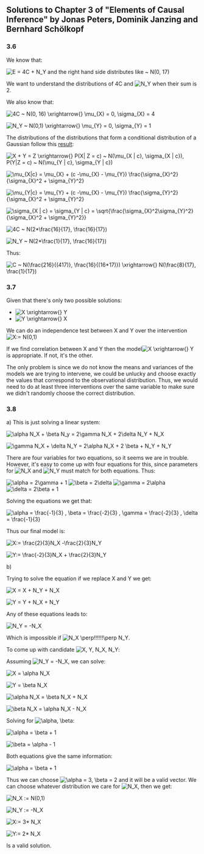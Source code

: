 ## Solutions to Chapter 3 of "Elements of Causal Inference" by Jonas Peters, Dominik Janzing and Bernhard Schölkopf

### 3.6

We know that:

![E = 4C + N_Y](https://render.githubusercontent.com/render/math?math=E%20%3D%204C%20%2B%20N_Y) and the right hand side distributes like ~ N(0, 17)

We want to understand the distributions of 4C and ![N_Y ](https://render.githubusercontent.com/render/math?math=N_Y%20)
 when their sum is 2.
 
We also know that:

![4C ~ N(0, 16) \xrightarrow{} \mu_{X} = 0, \sigma_{X} = 4](https://render.githubusercontent.com/render/math?math=4C%20~%20N(0%2C%2016)%20%5Cxrightarrow%7B%7D%20%5Cmu_%7BX%7D%20%3D%200%2C%20%5Csigma_%7BX%7D%20%3D%204)

![N_Y ~ N(0,1) \xrightarrow{} \mu_{Y} = 0, \sigma_{Y} = 1](https://render.githubusercontent.com/render/math?math=N_Y%20~%20N(0%2C1)%20%5Cxrightarrow%7B%7D%20%5Cmu_%7BY%7D%20%3D%200%2C%20%5Csigma_%7BY%7D%20%3D%201)

The distributions of the distributions that form a conditional distribution of a Gaussian follow this [result](https://stats.stackexchange.com/questions/9071/intuitive-explanation-of-contribution-to-sum-of-two-normally-distributed-random):

![X + Y = Z \xrightarrow{} P(X| Z = c) ~ N(\mu_{X | c}, \sigma_{X | c}), P(Y|Z = c) ~ N(\mu_{Y | c}, \sigma_{Y | c})](https://render.githubusercontent.com/render/math?math=X%20%2B%20Y%20%3D%20Z%20%5Cxrightarrow%7B%7D%20P(X%7C%20Z%20%3D%20c)%20~%20N(%5Cmu_%7BX%20%7C%20c%7D%2C%20%5Csigma_%7BX%20%7C%20c%7D)%2C%20P(Y%7CZ%20%3D%20c)%20~%20N(%5Cmu_%7BY%20%7C%20c%7D%2C%20%5Csigma_%7BY%20%7C%20c%7D))


![\mu_{X|c} = \mu_{X} + (c -\mu_{X} - \mu_{Y}) \frac{\sigma_{X}^2}{\sigma_{X}^2 + \sigma_{Y}^2}](https://render.githubusercontent.com/render/math?math=%5Cmu_%7BX%7Cc%7D%20%3D%20%5Cmu_%7BX%7D%20%2B%20(c%20-%5Cmu_%7BX%7D%20-%20%5Cmu_%7BY%7D)%20%5Cfrac%7B%5Csigma_%7BX%7D%5E2%7D%7B%5Csigma_%7BX%7D%5E2%20%2B%20%5Csigma_%7BY%7D%5E2%7D)

![\mu_{Y|c} = \mu_{Y} + (c -\mu_{X} - \mu_{Y}) \frac{\sigma_{Y}^2}{\sigma_{X}^2 + \sigma_{Y}^2}](https://render.githubusercontent.com/render/math?math=%5Cmu_%7BY%7Cc%7D%20%3D%20%5Cmu_%7BY%7D%20%2B%20(c%20-%5Cmu_%7BX%7D%20-%20%5Cmu_%7BY%7D)%20%5Cfrac%7B%5Csigma_%7BY%7D%5E2%7D%7B%5Csigma_%7BX%7D%5E2%20%2B%20%5Csigma_%7BY%7D%5E2%7D)

![\sigma_{X | c} = \sigma_{Y | c} = \sqrt{\frac{\sigma_{X}^2\sigma_{Y}^2}{\sigma_{X}^2 + \sigma_{Y}^2}}](https://render.githubusercontent.com/render/math?math=%5Csigma_%7BX%20%7C%20c%7D%20%3D%20%5Csigma_%7BY%20%7C%20c%7D%20%3D%20%5Csqrt%7B%5Cfrac%7B%5Csigma_%7BX%7D%5E2%5Csigma_%7BY%7D%5E2%7D%7B%5Csigma_%7BX%7D%5E2%20%2B%20%5Csigma_%7BY%7D%5E2%7D%7D)


![4C ~ N(2*\frac{16}{17}, \frac{16}{17})](https://render.githubusercontent.com/render/math?math=4C%20~%20N(2*%5Cfrac%7B16%7D%7B17%7D%2C%20%5Cfrac%7B16%7D%7B17%7D))

![N_Y ~ N(2*\frac{1}{17}, \frac{16}{17})](https://render.githubusercontent.com/render/math?math=N_Y%20~%20N(2*%5Cfrac%7B1%7D%7B17%7D%2C%20%5Cfrac%7B16%7D%7B17%7D))


Thus:

![C ~ N(\frac{2*16}{(4*17)}, \frac{16}{(16*17)}) \xrightarrow{} N(\frac{8}{17}, \frac{1}{17})](https://render.githubusercontent.com/render/math?math=C%20~%20N(%5Cfrac%7B2*16%7D%7B(4*17)%7D%2C%20%5Cfrac%7B16%7D%7B(16*17)%7D)%20%5Cxrightarrow%7B%7D%20N(%5Cfrac%7B8%7D%7B17%7D%2C%20%5Cfrac%7B1%7D%7B17%7D))


### 3.7

Given that there's only two possible solutions: 

* ![X \xrightarrow{} Y](https://render.githubusercontent.com/render/math?math=X%20%5Cxrightarrow%7B%7D%20Y)
* ![Y \xrightarrow{} X](https://render.githubusercontent.com/render/math?math=Y%20%5Cxrightarrow%7B%7D%20X)

We can do an independence test between X and Y over the intervention ![X:= N(0,1)](https://render.githubusercontent.com/render/math?math=X%3A%3D%20N(0%2C1))

If we find correlation between X and Y then the model![X \xrightarrow{} Y](https://render.githubusercontent.com/render/math?math=X%20%5Cxrightarrow%7B%7D%20Y) is appropriate. If not, it's the other.

The only problem is since we do not know the means and variances of the models we are trying to intervene, we could be unlucky and choose exactly the values that correspond to the observational distribution. Thus, we would need to do at least three interventions over the same variable to make sure we didn't randomly choose the correct distribution.


### 3.8

a) This is just solving a linear system:

![\alpha N_X + \beta N_y = 2\gamma N_X + 2\delta N_Y + N_X](https://render.githubusercontent.com/render/math?math=%5Calpha%20N_X%20%2B%20%5Cbeta%20N_y%20%3D%202%5Cgamma%20N_X%20%2B%202%5Cdelta%20N_Y%20%2B%20N_X)

![\gamma N_X + \delta N_Y = 2\alpha N_X + 2 \beta + N_Y + N_Y](https://render.githubusercontent.com/render/math?math=%5Cgamma%20N_X%20%2B%20%5Cdelta%20N_Y%20%3D%202%5Calpha%20N_X%20%2B%202%20%5Cbeta%20%2B%20N_Y%20%2B%20N_Y)


There are four variables for two equations, so it seems we are in trouble. However, it's easy to come up with four equations for this, since parameters for ![N_X ](https://render.githubusercontent.com/render/math?math=N_X%20) and ![N_Y ](https://render.githubusercontent.com/render/math?math=N_Y%20) must match for both equations. Thus:

![\alpha = 2\gamma + 1](https://render.githubusercontent.com/render/math?math=%5Calpha%20%3D%202%5Cgamma%20%2B%201)
![\beta = 2\delta](https://render.githubusercontent.com/render/math?math=%5Cbeta%20%3D%202%5Cdelta)
![\gamma = 2\alpha](https://render.githubusercontent.com/render/math?math=%5Cgamma%20%3D%202%5Calpha)
![\delta = 2\beta + 1](https://render.githubusercontent.com/render/math?math=%5Cdelta%20%3D%202%5Cbeta%20%2B%201)

Solving the equations we get that:

![\alpha = \frac{-1}{3} , \beta = \frac{-2}{3} , \gamma = \frac{-2}{3} , \delta = \frac{-1}{3}](https://render.githubusercontent.com/render/math?math=%5Calpha%20%3D%20%5Cfrac%7B-1%7D%7B3%7D%20%2C%20%5Cbeta%20%3D%20%5Cfrac%7B-2%7D%7B3%7D%20%2C%20%5Cgamma%20%3D%20%5Cfrac%7B-2%7D%7B3%7D%20%2C%20%5Cdelta%20%3D%20%5Cfrac%7B-1%7D%7B3%7D)


Thus our final model is:

![X:= \frac{2}{3}N_X -\frac{2}{3}N_Y ](https://render.githubusercontent.com/render/math?math=X%3A%3D%20%5Cfrac%7B2%7D%7B3%7DN_X%20-%5Cfrac%7B2%7D%7B3%7DN_Y%20)

![Y:= \frac{-2}{3}N_X + \frac{2}{3}N_Y](https://render.githubusercontent.com/render/math?math=Y%3A%3D%20%5Cfrac%7B-2%7D%7B3%7DN_X%20%2B%20%5Cfrac%7B2%7D%7B3%7DN_Y)

b)

Trying to solve the equation if we replace X and Y we get:

![X = X + N_Y + N_X](https://render.githubusercontent.com/render/math?math=X%20%3D%20X%20%2B%20N_Y%20%2B%20N_X)

![Y = Y + N_X + N_Y](https://render.githubusercontent.com/render/math?math=Y%20%3D%20Y%20%2B%20N_X%20%2B%20N_Y)


Any of these equations leads to:

![N_Y = -N_X ](https://render.githubusercontent.com/render/math?math=N_Y%20%3D%20-N_X%20)

Which is impossible if ![N_X \perp\!\!\!\!\!\!\perp N_Y](https://render.githubusercontent.com/render/math?math=N_X%20%5Cperp%5C!%5C!%5C!%5C!%5C!%5C!%5Cperp%20N_Y).


To come up with candidate ![X, Y, N_X, N_Y](https://render.githubusercontent.com/render/math?math=X%2C%20Y%2C%20N_X%2C%20N_Y):

Assuming ![N_Y = -N_X ](https://render.githubusercontent.com/render/math?math=N_Y%20%3D%20-N_X%20), we can solve:

![X = \alpha N_X](https://render.githubusercontent.com/render/math?math=X%20%3D%20%5Calpha%20N_X)

![Y = \beta N_X](https://render.githubusercontent.com/render/math?math=Y%20%3D%20%5Cbeta%20N_X)


![\alpha N_X = \beta N_X + N_X](https://render.githubusercontent.com/render/math?math=%5Calpha%20N_X%20%3D%20%5Cbeta%20N_X%20%2B%20N_X)

![\beta N_X = \alpha N_X - N_X](https://render.githubusercontent.com/render/math?math=%5Cbeta%20N_X%20%3D%20%5Calpha%20N_X%20-%20N_X)

Solving for ![\alpha, \beta](https://render.githubusercontent.com/render/math?math=%5Calpha%2C%20%5Cbeta):

![\alpha = \beta + 1](https://render.githubusercontent.com/render/math?math=%5Calpha%20%3D%20%5Cbeta%20%2B%201)

![\beta =  \alpha - 1](https://render.githubusercontent.com/render/math?math=%5Cbeta%20%3D%20%20%5Calpha%20-%201)


Both equations give the same information:

![\alpha = \beta + 1](https://render.githubusercontent.com/render/math?math=%5Calpha%20%3D%20%5Cbeta%20%2B%201)

Thus we can choose ![\alpha = 3, \beta = 2](https://render.githubusercontent.com/render/math?math=%5Calpha%20%3D%203%2C%20%5Cbeta%20%3D%202) and it will be a valid vector. We can choose whatever distribution we care for ![N_X ](https://render.githubusercontent.com/render/math?math=N_X%20), then we get:

![N_X := N(0,1)](https://render.githubusercontent.com/render/math?math=N_X%20%3A%3D%20N(0%2C1))

![N_Y := -N_X](https://render.githubusercontent.com/render/math?math=N_Y%20%3A%3D%20-N_X)

![X:= 3* N_X](https://render.githubusercontent.com/render/math?math=X%3A%3D%203*%20N_X)

![Y:= 2* N_X](https://render.githubusercontent.com/render/math?math=Y%3A%3D%202*%20N_X)


Is a valid solution.







